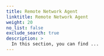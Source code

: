 ```yaml
---
title: Remote Network Agent
linktitle: Remote Network Agent
weight: 20
no_list: false
exclude_search: true
description: >
  In this section, you can find ...
---
```





